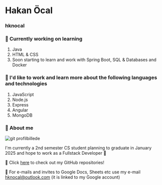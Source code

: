 # Hakan Öcal
### hknocal
### 📖 Currently working on learning
1. Java
2. HTML & CSS
3. Soon starting to learn and work with Spring Boot, SQL & Databases and Docker
### :whale: I'd like to work and learn more about the following languages and technologies
1. JavaScript
2. Node.js
3. Express
4. Angular
5. MongoDB

### 👤 About me

![git profilbillede](https://user-images.githubusercontent.com/112850166/215467839-1fccb204-fc69-4199-a530-421b670cfe46.jpg)

I'm currently a 2nd semester CS student planning to graduate in January 2025 and hope to work as a Fullstack Developer :rocket:

🔗 Click [here](https://github.com/hknocal?tab=repositories) to check out my GitHub repositories!

📧 For e-mails and invites to Google Docs, Sheets etc use my e-mail <hknocal@outlook.com> (it is linked to my Google account)

